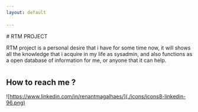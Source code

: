 ```yaml
---
layout: default

---
```

<head>
<link rel="shortcut icon" type="image/x-icon" href="icons/favicon.ico">
 </head>
# RTM PROJECT

RTM project is a personal desire that i have for some time now, it will shows all the knowledge that i acquire in my life as sysadmin, and also functions as a open database of information for me, or anyone that it can help.

#

## How to reach me ?

![https://www.linkedin.com/in/renantmagalhaes/](./icons/icons8-linkedin-96.png)